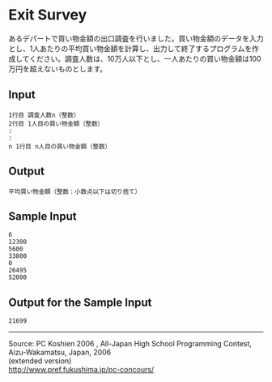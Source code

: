 # Exit Survey

あるデパートで買い物金額の出口調査を行いました。買い物金額のデータを入力とし、1人あたりの平均買い物金額を計算し、出力して終了するプログラムを作成してください。調査人数は、10万人以下とし、一人あたりの買い物金額は100万円を超えないものとします。

## Input

    1行目 調査人数n（整数）
    2行目 1人目の買い物金額（整数）
    :
    :
    n 1行目 n人目の買い物金額（整数）

## Output

    平均買い物金額（整数：小数点以下は切り捨て）

## Sample Input

    6
    12300
    5600
    33800
    0
    26495
    52000

## Output for the Sample Input

    21699

* * *

Source: PC Koshien 2006 , All-Japan High School Programming Contest, Aizu-Wakamatsu, Japan, 2006   
(extended version)   
<http://www.pref.fukushima.jp/pc-concours/>